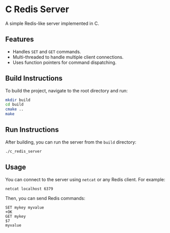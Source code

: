 # C Redis Server

A simple Redis-like server implemented in C.

## Features

- Handles `SET` and `GET` commands.
- Multi-threaded to handle multiple client connections.
- Uses function pointers for command dispatching.

## Build Instructions

To build the project, navigate to the root directory and run:

```bash
mkdir build
cd build
cmake ..
make
```

## Run Instructions

After building, you can run the server from the `build` directory:

```bash
./c_redis_server
```

## Usage

You can connect to the server using `netcat` or any Redis client. For example:

```bash
netcat localhost 6379
```

Then, you can send Redis commands:

```
SET mykey myvalue
+OK
GET mykey
$7
myvalue
```
